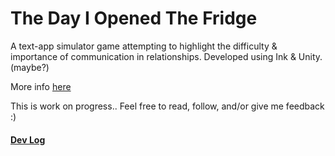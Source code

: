 # The Day I Opened The Fridge
A text-app simulator game attempting to highlight the difficulty &amp; importance of communication in relationships. Developed using Ink &amp; Unity. (maybe?)

More info [here](https://www.notion.so/bmmashat/The-Day-I-Opened-The-Fridge-Game-69d833d91b7f473e9475f9eceaeb8a05)

This is work on progress.. Feel free to read, follow, and/or give me feedback :)


#### [Dev Log](https://github.com/bmmashat/the-day-i-opened-the-fridge/blob/master/DevLog.md)
